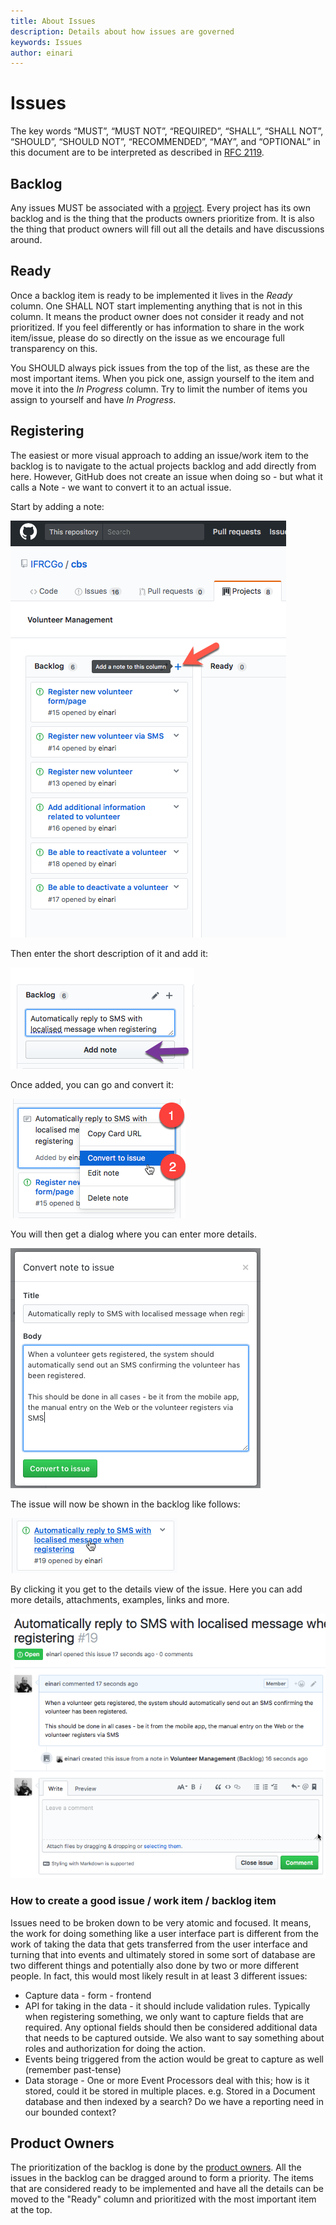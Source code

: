 ```yaml
---
title: About Issues
description: Details about how issues are governed
keywords: Issues
author: einari
---
```

# Issues

The key words “MUST”, “MUST NOT”, “REQUIRED”, “SHALL”, “SHALL NOT”, “SHOULD”, “SHOULD NOT”,
“RECOMMENDED”, “MAY”, and “OPTIONAL” in this document are to be interpreted as described in
[RFC 2119](https://tools.ietf.org/html/rfc2119).

## Backlog

Any issues MUST be associated with a [project](../Projects/index.md). Every project has its own
backlog and is the thing that the products owners prioritize from. It is also the thing that product
owners will fill out all the details and have discussions around.

## Ready

Once a backlog item is ready to be implemented it lives in the *Ready* column. One SHALL NOT start
implementing anything that is not in this column. It means the product owner does not consider it
ready and not prioritized. If you feel differently or has information to share in the work item/issue,
please do so directly on the issue as we encourage full transparency on this.

You SHOULD always pick issues from the top of the list, as these are the most important items.
When you pick one, assign yourself to the item and move it into the *In Progress* column.
Try to limit the number of items you assign to yourself and have *In Progress*.

## Registering

The easiest or more visual approach to adding an issue/work item to the backlog is to navigate to the
actual projects backlog and add directly from here. However, GitHub does not create an issue when doing so -
but what it calls a Note - we want to convert it to an actual issue.

Start by adding a note:

![](./images/issues_backlog_new.png)

Then enter the short description of it and add it:

![](./images/issues_add_note.png)

Once added, you can go and convert it:

![](./images/issues_convert_note_to_issue.png)

You will then get a dialog where you can enter more details.

![](./images/issues_note_to_issue_details.png)

The issue will now be shown in the backlog like follows:

![](./images/issues_converted_issue.png)

By clicking it you get to the details view of the issue. Here you can add more details, attachments, examples, links and more.

![](./images/issues_issue_details.png)

### How to create a good issue / work item / backlog item

Issues need to be broken down to be very atomic and focused. It means, the work for doing something like a user interface part is
different from the work of taking the data that gets transferred from the user interface and turning that into events and ultimately
stored in some sort of database are two different things and potentially also done by two or more different people.
In fact, this would most likely result in at least 3 different issues:

- Capture data - form - frontend
- API for taking in the data - it should include validation rules.
  Typically when registering something, we only want to capture fields that are required. Any optional fields should then
  be considered additional data that needs to be captured outside. We also want to say something about roles and authorization for doing the action.
- Events being triggered from the action would be great to capture as well (remember past-tense)
- Data storage - One or more Event Processors deal with this; how is it stored, could it be stored in multiple places.
  e.g. Stored in a Document database and then indexed by a search? Do we have a reporting need in our bounded context?

## Product Owners

The prioritization of the backlog is done by the [product owners](./product_owners.md).
All the issues in the backlog can be dragged around to form a priority.
The items that are considered ready to be implemented and have all the details can be moved to the
"Ready" column and prioritized with the most important item at the top.
